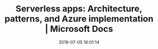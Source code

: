 ---
date: 2018-07-05 16:01:14
link:
  source: pocket
  source_url: https://getpocket.com
  text: 'Serverless apps: Architecture, patterns, and Azure implementation | Microsoft
    Docs'
  url: https://docs.microsoft.com/en-us/dotnet/standard/serverless-architecture/
slug: serverless-apps-architecture-patterns-and-azure-implementation-microsoft-docs
source: pocket
title: 'Serverless apps: Architecture, patterns, and Azure implementation | Microsoft
  Docs'
syndicated:
- type: twitter
  url: https://twitter.com/roytang/statuses/1014930446440943616/
- type: facebook
  url: https://www.facebook.com/stephen.roy.tang/posts/10156752782953912
---